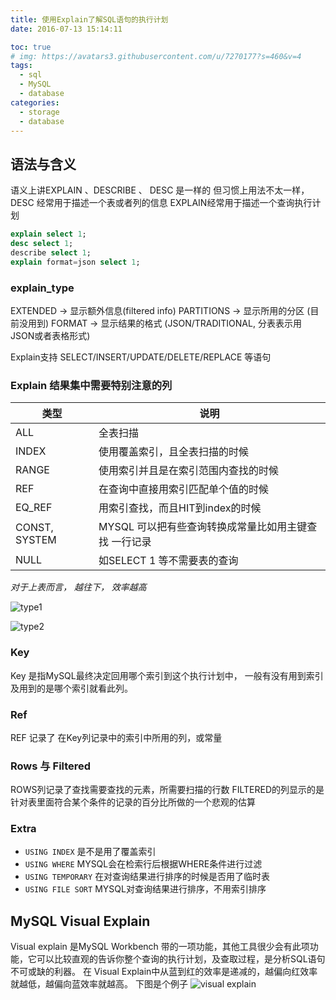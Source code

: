 ```yaml
---
title: 使用Explain了解SQL语句的执行计划
date: 2016-07-13 15:14:11

toc: true
# img: https://avatars3.githubusercontent.com/u/7270177?s=460&v=4
tags:
  - sql
  - MySQL
  - database
categories:
  - storage
  - database
---
```


## 语法与含义
语义上讲EXPLAIN 、DESCRIBE 、 DESC 是一样的
但习惯上用法不太一样， DESC 经常用于描述一个表或者列的信息
EXPLAIN经常用于描述一个查询执行计划

```sql
explain select 1;
desc select 1;
describe select 1;
explain format=json select 1;
```


### explain_type
EXTENDED -> 显示额外信息(filtered info)
PARTITIONS ->  显示所用的分区 (目前没用到)
FORMAT -> 显示结果的格式 (JSON/TRADITIONAL, 分表表示用JSON或者表格形式)

Explain支持 SELECT/INSERT/UPDATE/DELETE/REPLACE 等语句

### Explain 结果集中需要特别注意的列
 | 类型            | 说明                             |
|---------------|--------------------------------|
| ALL           | 全表扫描                           |
| INDEX         | 使用覆盖索引，且全表扫描的时候                |
| RANGE         | 使用索引并且是在索引范围内查找的时候             |
| REF           | 在查询中直接用索引匹配单个值的时候              |
| EQ_REF        | 用索引查找，而且HIT到index的时候           |
| CONST, SYSTEM | MYSQL 可以把有些查询转换成常量比如用主键查找 一行记录 |
| NULL          | 如SELECT 1 等不需要表的查询             |

*对于上表而言， 越往下， 效率越高*


![type1](https://qhyxpicoss.kujiale.com/2018/12/17/LQLZ2NIKAQBZMZASAAAAADY8_931x497.png)

![type2](https://qhyxpicoss.kujiale.com/2018/12/17/LQL3LDQKAQBZOUTLAAAAAAY8_891x593.png)

### Key
Key 是指MySQL最终决定回用哪个索引到这个执行计划中， 一般有没有用到索引及用到的是哪个索引就看此列。
### Ref
REF 记录了 在Key列记录中的索引中所用的列，或常量
### Rows 与 Filtered
ROWS列记录了查找需要查找的元素，所需要扫描的行数
FILTERED的列显示的是针对表里面符合某个条件的记录的百分比所做的一个悲观的估算

### Extra
- `USING INDEX`
是不是用了覆盖索引
- `USING WHERE`
MYSQL会在检索行后根据WHERE条件进行过滤
- `USING TEMPORARY`
在对查询结果进行排序的时候是否用了临时表
- `USING FILE SORT`
MYSQL对查询结果进行排序，不用索引排序

## MySQL Visual Explain
Visual explain 是MySQL Workbench 带的一项功能，其他工具很少会有此项功能，它可以比较直观的告诉你整个查询的执行计划，及查取过程，是分析SQL语句不可或缺的利器。
在 Visual Explain中从蓝到红的效率是递减的，越偏向红效率就越低，越偏向蓝效率就越高。
下图是个例子
![visual explain](https://qhyxpicoss.kujiale.com/2018/12/17/LQL3LDQKAQBZOUTLAAAAAAQ8_690x857.png)
